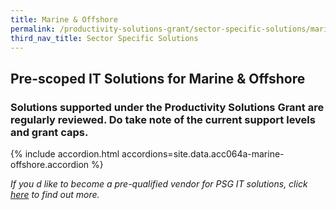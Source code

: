 ```yaml
---
title: Marine & Offshore
permalink: /productivity-solutions-grant/sector-specific-solutions/marine-offshore/
third_nav_title: Sector Specific Solutions
---
```


## Pre-scoped IT Solutions for Marine & Offshore

### Solutions supported under the Productivity Solutions Grant are regularly reviewed. Do take note of the current support levels and grant caps.

{% include accordion.html accordions=site.data.acc064a-marine-offshore.accordion %}

_If you d like to become a pre-qualified vendor for PSG IT solutions, click <a target='_blank' href='https://www.imda.gov.sg/icmvendors' >here</a> to find out more._